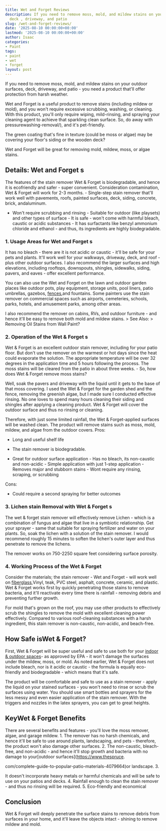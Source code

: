 ```yaml
---
title: Wet and Forget Reviews
description: If you need to remove moss, mold, and mildew stains on your outdoor surfaces,
  deck , driveway, and patio
slug: /wet-and-forget-reviews/
date: '2025-08-10 00:00:00+00:00'
lastmod: '2025-08-10 00:00:00+00:00'
author: Isaac
categories:
- Paint
tags:
- paint
- wet
- forget
layout: post
---
```

If you need to remove moss, mold, and mildew stains on your outdoor surfaces, deck, driveway, and patio - you need a product that'll offer protection from harsh weather.

Wet and Forget is a useful product to remove stains (including mildew or mold), and you won't require excessive scrubbing, washing, or cleaning. With this product, you'll only require wiping, mild-rinsing, and spraying your cleaning agent to achieve that sparkling clean surface. So, do away with pressurewashing-removal/), and it's pet-friendly.

The green coating that's fine in texture (could be moss or algae) may be covering your floor's siding or the wooden deck?

Wet and Forget will be great for removing mold, mildew, moss, or algae stains.

##  Details: Wet and Forget s

The features of the stain remover Wet & Forget is biodegradable, and hence it is ecofriendly and safer - super convenient. Consideration contamination, Wet & Forget will work for 2-3 months. - Single-step stain remover that'll work well with pavements, roofs, painted surfaces, deck, siding, concrete, brick, andaluminum.

- Won't require scrubbing and rinsing - Suitable for outdoor (like playsets) and other types of surface - It is safe - won't come with harmful bleach, caustic or acidic substances - It has surfactants like benzyl ammonium chloride and ethanol - and thus, its ingredients are highly biodegradable.

###  1. Usage Areas for Wet and Forget s

It has no bleach - there are it is not acidic or caustic - it'll be safe for your pets and plants. It'll work well for your walkways, driveway, deck, and roof - plus other outdoor surfaces. I also recommend the larger surfaces and high elevations, including rooftops, downspouts, shingles, sidewalks, siding, pavers, and eaves - offer excellent performance.

You can also use the Wet and Forget on the lawn and outdoor garden places like outdoor pots, play equipment, storage units, pool liners, patio umbrellas, gazebos, [fences](https://pestpolicy.com/best-stain-for-redwood-fence/),and fountains. Some painters use the stain remover on commercial spaces such as airports, cemeteries, schools, parks, hotels, and amusement parks, among other areas.

I also recommend the remover on cabins, RVs, and outdoor furniture - and hence it'll be easy to remove both mold and mildew stains. > See Also: > Removing Oil Stains from Wall Paint?

###  2. Operation of the Wet & Forget s

Wet & Forget is an excellent outdoor stain remover, including for your patio floor. But don't use the remover on the warmest or hot days since the heat could evaporate the solution. The appropriate temperature will be over 32 degrees in the application time and 5 hours following the process. The moss stains will be cleared from the patio in about three weeks. - So, how does Wet & Forget remove moss stains?

Well, soak the pavers and driveway with the liquid until it gets to the base of that moss covering. I used the Wet & Forget for the garden shed and the fence, removing the greenish algae, but I made sure I conducted effective rinsing. No one loves to spend many hours cleaning their siding and shingles after applying a cleaning product. Wet & Forget will cover the outdoor surface and thus no rinsing or cleaning.

Therefore, with just some limited rainfall, the Wet & Forget-applied surfaces will be washed clean. The product will remove stains such as moss, mold, mildew, and algae from the outdoor covers.
Pros:

- Long and useful shelf life

- The stain remover is biodegradable.

- Great for outdoor surface application - Has no bleach, its non-caustic and non-acidic - Simple application with just 1-step application - Removes major and stubborn stains - Wont require any rinsing, scraping, or scrubbing

Cons:

- Could require a second spraying for better outcomes

###  3. Lichen stain Removal with Wet & Forget s

The wet & forget stain remover will effectively remove Lichen - which is a combination of fungus and algae that live in a symbiotic relationship. Get your sprayer - same that suitable for spraying fertilizer and water on your plants. So, soak the lichen with a solution of the stain remover. I would recommend roughly 15 minutes to soften the lichen's outer layer and thus penetrate to remove the lichens.

The remover works on 750-2250 square feet considering surface porosity.

###  4. Working Process of the Wet & Forget

Consider the materials; the stain remover - Wet and Forget - will work well on [fiberglass](https://pestpolicy.com/best-paint-for-fiberglass-boats/),Vinyl, teak, PVC steel, asphalt, concrete, ceramic, and plastic. Wet & Forget works first by quickly penetrating those stains to remove bacteria, and it'll reactivate every time there is rainfall - removing debris and preventing further growth.

For mold that's grown on the roof, you may use other products to effectively scrub the shingles to remove the mold with excellent cleaning power effectively. Compared to various roof-cleaning substances with a harsh ingredient, this stain remover is non-caustic, non-acidic, and beach-free.

##  How Safe isWet & Forget?

First, Wet & Forget will be super useful and safe to use both for your [indoor & outdoor spaces](https://pestpolicy.com/can-you-use-exterior-paint-indoors/)- as approved by EPA - it won't damage the surfaces under the mildew, moss, or mold. As noted earlier, Wet & Forget does not include bleach, nor is it acidic or caustic - the formula is equally eco-friendly and biodegradable - which means that it's safe.

The product will be comfortable and safe to use as a stain remover - apply the liquid on your stained surfaces - you won't need to rinse or scrub the surfaces using water. You should use smart bottles and sprayers for the less messy and even easier application of the stain remover. With the triggers and nozzles in the latex sprayers, you can get to great heights.

##  KeyWet & Forget Benefits

There are several benefits and features - you'll love the moss remover, algae, and garage mildew. 1. The remover has no harsh chemicals, and hence it'll be safe to use around plants, landscaping, and pets - therefore, the product won't also damage other surfaces. 2. The non-caustic, bleach-free, and non-acidic - and hence it'll stop growth and bacteria with no damage to your[outdoor surfaces](https://www.thespruce.

com/complete-guide-to-popular-patio-materials-4079664)or landscape. 3.

It doesn't incorporate heavy metals or harmful chemicals and will be safe to use on your patios and decks. 4. Rainfall enough to clean the stain remover - and thus no rinsing will be required. 5. Eco-friendly and economical

##  Conclusion

Wet & Forget will deeply penetrate the surface stains to remove debris from surfaces in your home, and it'll leave the objects intact - shining to remove mildew and mold.